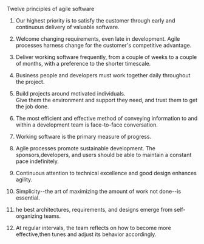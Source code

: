 Twelve principles of agile software

1. Our highest priority is to satisfy the customer through early and continuous delivery of valuable software.

2. Welcome changing requirements, even late in development. Agile processes harness change for the customer's 
   competitive advantage.

3. Deliver working software frequently, from a couple of weeks to a couple of
   months, with a preference to the shorter timescale.

4. Business people and developers must work together daily throughout the project.

5. Build projects around motivated individuals.  
   Give them the environment and support they need, and trust them to get the job done.
   
6. The most efficient and effective method of conveying  information to and within a development team is 
   face-to-face conversation.

7. Working software is the primary measure of progress.
   
8. Agile processes promote sustainable development. The  sponsors,developers,
   and users should be able to maintain a constant pace indefinitely.
   
9. Continuous attention to technical excellence and good design enhances agility.

10. Simplicity--the art of maximizing the amount of work not done--is essential.

11. he best architectures, requirements, and designs  emerge from self-organizing teams.
    
12. At regular intervals, the team reflects on how to become more effective,then tunes and adjust its behavior 
    accordingly.
